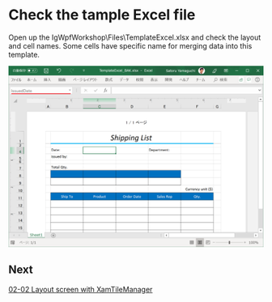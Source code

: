 # Check the tample Excel file

Open up the IgWpfWorkshop\Files\TemplateExcel.xlsx and check the layout and cell names. Some cells have specific name for merging data into this template.

![](../assets/02-01-01.png)

## Next
[02-02 Layout screen with XamTileManager](02-02-Layout-screen-with-XamTileManager.md)
